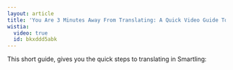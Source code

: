 ```yaml
---
layout: article
title: 'You Are 3 Minutes Away From Translating: A Quick Video Guide To Smartling'
wistia:
  video: true
  id: bkxddd5abk
---
```



This short guide, gives you the quick steps to translating in Smartling: